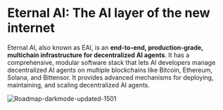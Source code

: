 # Eternal AI: The AI layer of the new internet

Eternal AI, also known as EAI, is an **end-to-end, production-grade, multichain infrastructure for decentralized AI agents**. It has a comprehensive, modular software stack that lets AI developers manage decentralized AI agents on multiple blockchains like Bitcoin, Ethereum, Solana, and Bittensor. It provides advanced mechanisms for deploying, maintaining, and scaling decentralized AI agents.

![Roadmap-darkmode-updated-1501](https://github.com/user-attachments/assets/f25a1f79-2dec-4e61-815e-dd2a6dfe127d)
